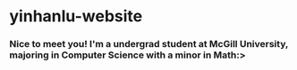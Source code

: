 # yinhanlu-website
### Nice to meet you! I'm a undergrad student at McGill University, majoring in Computer Science with a minor in Math:>
